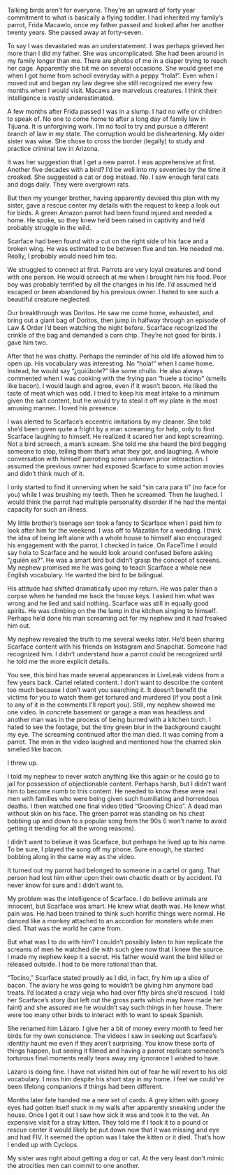   

Talking birds aren’t for everyone. They’re an upward of forty year commitment to what is basically a flying toddler. I had inherited my family’s parrot, Frida Macawlo, once my father passed and looked after her another twenty years. She passed away at forty-seven.

To say I was devastated was an understatement. I was perhaps grieved her more than I did my father. She was uncomplicated. She had been around in my family longer than me. There are photos of me in a diaper trying to reach her cage. Apparently she bit me on several occasions. She would greet me when I got home from school everyday with a peppy “hola!”. Even when I moved out and began my law degree she still recognized me every few months when I would visit. Macaws are marvelous creatures. I think their intelligence is vastly underestimated.

A few months after Frida passed I was in a  slump. I had no wife or children to speak of. No one to come home to after a long day of family law in Tijuana. It is unforgiving work. I’m no fool to try and pursue a different branch of law in my state. The corruption would be disheartening. My older sister was wise. She chose to cross the border (legally) to study and practice criminal law in Arizona. 

It was her suggestion that I get a new parrot. I was apprehensive at first. Another five decades with a bird? I’d be well into my seventies by the time it croaked. She suggested a cat or dog instead. No. I saw enough feral cats and dogs daily. They were overgrown rats. 

But then my younger brother, having apparently devised this plan with my sister, gave a rescue center my details with the request to keep a look out for birds. A green Amazon parrot had been found injured and needed a home. He spoke, so they knew he’d been raised in captivity and he’d probably struggle in the wild. 

Scarface had been found with a cut on the right side of his face and a broken wing. He was estimated to be between five and ten. He needed me. Really, I probably would need him too.

We struggled to connect at first. Parrots are very loyal creatures and bond with one person. He would screech at me when I brought him his food. Poor boy was probably terrified by all the changes in his life. I’d assumed he’d escaped or been abandoned by his previous owner. I hated to see such a beautiful creature neglected. 

Our breakthrough was Doritos. He saw me come home, exhausted, and bring out a giant bag of Doritos, then jump in halfway through an episode of Law & Order I’d been watching the night before. Scarface recognized the crinkle of the bag and demanded a corn chip. They’re not good for birds. I gave him two. 

After that he was chatty. Perhaps the reminder of his old life allowed him to open up. His vocabulary was interesting. No “hola!” when I came home. Instead, he would say “¿quiúbole?” like some chullo. He also always commented when I was cooking with the frying pan “huele a tocino” (smells like bacon). I would laugh and agree, even if it wasn’t bacon. He liked the taste of meat which was odd. I tried to keep his meat intake to a minimum given the salt content, but he would try to steal it off my plate in the most amusing manner. I loved his presence. 

I was alerted to Scarface’s eccentric imitations by my cleaner. She told she’d been given quite a fright by a man screaming for help, only to find Scarface laughing to himself. He realized it scared her and kept screaming. Not a bird screech, a man’s scream. She told me she heard the bird begging someone to stop, telling them that’s what they got, and laughing. A whole conversation with himself parroting some unknown prior interaction. I assumed the previous owner had exposed Scarface to some action movies and didn’t think much of it.

I only started to find it unnerving when he said “sin cara para ti” (no face for you) while I was brushing my teeth. Then he screamed. Then he laughed. I would think the parrot had multiple personality disorder if he had the mental capacity for such an illness. 

My little brother’s teenage son took a fancy to Scarface when I paid him to look after him for the weekend. I was off to Mazatlán for a wedding. I think the idea of being left alone with a whole house to himself also encouraged his engagement with the parrot. I checked in twice. On FaceTime I would say hola to Scarface and he would look around confused before  asking “¿quién es?”. He was a smart bird but didn’t grasp the concept of screens. My nephew promised me he was going to teach Scarface a whole new English vocabulary. He wanted the bird to be bilingual. 

His attitude had shifted dramatically upon my return. He was paler than a corpse when he handed me back the house keys. I asked him what was wrong and he lied and said nothing. Scarface was still in equally good spirits. He was climbing on the the lamp in the kitchen singing to himself. Perhaps he’d done his man screaming act for my nephew and it had freaked him out. 

My nephew revealed the truth to me several weeks later. He’d been sharing Scarface content with his friends on Instagram and Snapchat. Someone had recognized him. I didn’t understand how a parrot could be recognized until he told me the more explicit details.

You see, this bird has made several appearances in LiveLeak videos from a few years back. Cartel related content. I don’t want to describe the content too much because I don’t want you searching it. It doesn’t benefit the victims for you to watch them get tortured and murdered (if you post a link to any of it in the comments I'll report you). Still, my nephew showed me one video. In concrete basement or garage a man was headless and another man was in the process of being burned with a kitchen torch. I hated to see the footage, but the tiny green blur in the background caught my eye. The screaming continued after the man died. It was coming from a parrot. The men in the video laughed and mentioned how the charred skin smelled like bacon.

I threw up.

I told my nephew to never watch anything like this again or he could go to jail for possession of objectionable content. Perhaps harsh, but I didn’t want him to become numb to this content. He needed to know these were real men with families who were being given such humiliating and horrendous deaths. I then watched one final video titled “Grooving Chico”. A dead man without skin on his face. The green parrot was standing on his chest bobbing up and down to a popular song from the 90s (I won’t name to avoid getting it trending for all the wrong reasons). 

I didn’t want to believe it was Scarface, but perhaps he lived up to his name. To be sure, I played the song off my phone. Sure enough, he started bobbing along in the same way as the video. 

It turned out my parrot had belonged to someone in a cartel or gang. That person had lost him either upon their own chaotic death or by accident. I’d never know for sure and I didn’t want to. 

My problem was the intelligence of Scarface. I do believe animals are innocent, but Scarface was smart. He knew what death was. He knew what pain was. He had been trained to think such horrific things were normal. He danced like a monkey attached to an accordion for monsters while men died. That was the world he came from. 

But what was I to do with him? I couldn’t possibly listen to him replicate the screams of men he watched die with such glee now that I knew the source. I made my nephew keep it a secret. His father would want the bird killed or released outside. I had to be more rational than that. 

“Tocino,” Scarface stated proudly as I did, in fact, fry him up a slice of bacon. The aviary he was going to wouldn’t be giving him anymore bad treats. I’d located a crazy vieja who had over fifty birds she’d rescued. I told her Scarface’s story (but left out the gross parts which may have made her faint) and she assured me he wouldn’t say such things in her house. There were too many other birds to interact with to want to speak Spanish.

She renamed him Lázaro. I give her a bit of money every month to feed her birds for my own conscience. The videos I saw in seeking out Scarface’s identity haunt me even if they aren’t surprising. You know these sorts of things happen, but seeing it filmed and having a parrot replicate someone’s torturous final moments really tears away any ignorance I wished to have. 

Lázaro is doing fine. I have not visited him out of fear he will revert to his old vocabulary.  I miss him despite his short stay in my home. I feel we could’ve been lifelong companions if things had been different. 

Months later fate handed me a new set of cards. A grey kitten with gooey eyes had gotten itself stuck in my walls after apparently sneaking under the house. Once I got it out I saw how sick it was and took it to the vet. An expensive visit for a stray kitten. They told me if I took it to a pound or rescue center it would likely be put down now that it was missing and eye and had FIV. It seemed the option was I take the kitten or it died. That’s how I ended up with Cyclops.

My sister was right about getting a dog or cat. At the very least don’t mimic the atrocities men can commit to one another.